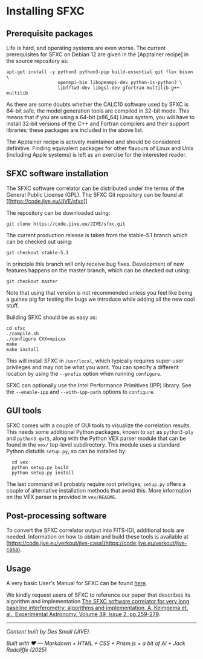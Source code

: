 <!-- MathJax -->
<script src="https://cdnjs.cloudflare.com/ajax/libs/mathjax/2.7.7/MathJax.js?config=TeX-AMS-MML_HTMLorMML" type="text/javascript"></script> 
<script type="text/x-mathjax-config">
    MathJax.Hub.Config({
      tex2jax: {
        skipTags: ['script', 'noscript', 'style', 'textarea', 'pre'],
        inlineMath: [['$','$']],
        displayMath: [['$$','$$']]
      }
    });
</script> 

<script type="text/javascript">
var pcs = document.lastModified.split(" ")[0].split("/");
var date = pcs[1] + '/' + pcs[0] + '/' + pcs[2];
onload = function(){
    document.getElementById("lastModified").innerHTML = "Page last modified on " + date;
}
		</script>

<link href="styles.css" rel="stylesheet" />

<!-- Prism CSS -->
<link rel="stylesheet" href="https://cdnjs.cloudflare.com/ajax/libs/prism/1.29.0/themes/prism.min.css" />
<link id="prism-dark" rel="stylesheet" href="https://cdnjs.cloudflare.com/ajax/libs/prism/1.29.0/themes/prism-tomorrow.min.css" disabled />
<link rel="stylesheet" href="https://cdnjs.cloudflare.com/ajax/libs/prism/1.29.0/plugins/line-numbers/prism-line-numbers.min.css" />

<!-- Prism JS -->
<script src="https://cdnjs.cloudflare.com/ajax/libs/prism/1.29.0/prism.min.js"></script>
<script src="https://cdnjs.cloudflare.com/ajax/libs/prism/1.29.0/components/prism-python.min.js"></script>
<script src="https://cdnjs.cloudflare.com/ajax/libs/prism/1.29.0/plugins/line-numbers/prism-line-numbers.min.js"></script>

# Installing SFXC

## Prerequisite packages

Life is hard, and operating systems are even worse. The current
prerequisites for SFXC on Debian 12 are given in the [Apptainer recipe]
in the source repository as:

```
apt-get install -y python3 python3-pip build-essential git flex bison \
                   openmpi-bin libopenmpi-dev python-is-python3 \
                   libfftw3-dev libgsl-dev gfortran-multilib g++-multilib
```

As there are some doubts whether the CALC10 software used by SFXC is
64-bit safe, the model generation tools are compiled in 32-bit mode.
This means that if you are using a 64-bit (x86_64) Linux system, you
will have to install 32-bit versions of the C++ and Fortran compilers
and their support libraries; these packages are included in the above
list.

The Apptainer recipe is actively maintained and should be considered
definitive. Finding equivalent packages for other flavours of Linux and
Unix (including Apple systems) is left as an exercise for the interested reader.


## SFXC software installation 

The SFXC software correlator can be distributed under the terms of the General Public License (GPL).
The SFXC Git repository can be found at [[https://code.jive.eu/JIVE/sfxc]]

The repository can be downloaded using:

```
git clone https://code.jive.eu/JIVE/sfxc.git
```

The current production release is taken from the stable-5.1 branch which can be checked out using:

```
git checkout stable-5.1
```

In principle this branch will only receive bug fixes. Development of
new features happens on the master branch, which can be checked out
using:

```
git checkout master
```

Note that using that version is not recommended unless you feel like
being a guinea pig for testing the bugs we introduce while adding all
the new cool stuff.

Building SFXC should be as easy as:

```
cd sfxc
./compile.sh
./configure CXX=mpicxx
make
make install
```

This will install SFXC in `/usr/local`, which typically requires
super-user privileges and may not be what you want.  You can specify a
different location by using the `--prefix` option when running
`configure`.

SFXC can optionally use the Intel Performance Primitives (IPP) library.
See the `--enable-ipp` and `--with-ipp-path` options to `configure`.

##  GUI tools 

SFXC comes with a couple of GUI tools to visualize the correlation
results. This needs some additional Python packages, known to `apt` as
`python3-ply` and `python3-qwt5`, along with the Python VEX parser
module that can be found in the `vex/` top-level subdirectory.  This
module uses a standard Python distutils `setup.py`, so can be installed
by:

```
  cd vex
  python setup.py build
  python setup.py install
```

The last command will probably require root priviliges; `setup.py`
offers a couple of alternative installation methods that avoid this.
More information on the VEX parser is provided in `vex/README`.

## Post-processing software 

To convert the SFXC correlator output into FITS-IDI, additional tools
are needed.  Information on how to obtain and build these tools is
available at
[https://code.jive.eu/verkout/jive-casa](https://code.jive.eu/verkout/jive-casa).

## Usage

A very basic User's Manual for SFXC can be found
[here](https://www.jive.eu/jivewiki/doku.php?id=sfxc-guide).

We kindly request users of SFXC to reference our paper that describes
its algorithm and implementation [The SFXC software correlator for very
long baseline interferometry: algorithms and implementation,
A. Keimpema et. al., Experimental Astronomy, Volume 39, Issue 2,
pp.259-279](http://adsabs.harvard.edu/abs/2015ExA....39..259K).

---

_Content built by Des Small (JIVE)._ <i><span id="lastModified"></span></i>

_Built with ♥ — Markdown + HTML + CSS + Prism.js + a bit of AI + Jack Radcliffe (2025)_

<!-- Custom Script: funcs.js -->
<script>
    const copy = (el) => {
      const pre = document.querySelector(el);
      if (!pre) return;
      const code = pre.innerText;
      navigator.clipboard.writeText(code).then(() => {
        const btn = document.querySelector(`[data-copy="${el}"]`);
        if (!btn) return;
        const old = btn.textContent;
        btn.textContent = 'Copied!';
        setTimeout(() => (btn.textContent = old), 1500);
      });
    };
    document.addEventListener('click', (e) => {
      const t = e.target;
      if (t.matches('.copy-btn')) {
        const target = t.getAttribute('data-copy');
        copy(target);
      }
    });
</script>